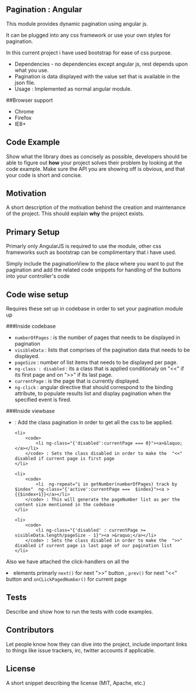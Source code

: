 ## Pagination : Angular 

This module  provides dynamic pagination using angular js.

It can be plugged into any css framework or use your own styles for pagination.

In this current project i have used bootstrap for ease of css purpose.
<ul>
	<li>Dependencies  - no dependencies except angular js, rest depends upon what you use.</li>
	<li>Pagination is data displayed with the value set that is available in the json file.</li>
	<li>Usage : Implemented as normal angular module.</li>
</ul>

##Browser support
<ul>
	<li>Chrome</li>
	<li>Firefox</li>
	<li>IE8+</li>
</ul>

## Code Example

Show what the library does as concisely as possible, developers should be able to figure out **how** your project solves their problem by looking at the code example. Make sure the API you are showing off is obvious, and that your code is short and concise.

## Motivation

A short description of the motivation behind the creation and maintenance of the project. This should explain **why** the project exists.

## Primary Setup

Primarly only AngularJS is required to use the module, other css frameworks such as bootstrap can be complimentary that i have used.

Simply include the paginationView to the place where you want to put the pagination and add the related code snippets for handling of the buttons into your controller's  code

## Code wise setup

Requires these set up in codebase in order to set your pagination module up

###Inside codebase
<ul>
	<li>
		<code>numberOfPages</code> : is the number of pages that needs to be displayed in pagination
	</li>
	<li>
		<code>visibleData</code> : lists that comprises of the pagination data that needs to be displayed.	
	</li>
	<li>
		<code>pageSize</code> : number of list items that needs to be displayed per page.		
	</li>
	<li>
		<code>ng-class : disabled</code> : its a class that is applied conditionaly on "<<" if its first page and on ">>" if its last page.
	</li>
	<li>
		<code>currentPage</code> : is the page that is currently displayed.		
	</li>
	<li>
		<code>ng-click</code> : angular directive that should correspond to the binding attribute, to populate results list and display pagination when the specified event is fired.
	</li>
</ul>	



###Inside viewbase
<ul>
	<li>
		<code><ul class='pagination'></ul></code> : Add the class pagination in order to get all the css to be applied.
	</li>

	<li>
		<code>
			<li ng-class="{'disabled':currentPage === 0}"><a>&laquo;</a></li>
		</code> : Sets the class disabled in order to make the  "<<" disabled if current page is first page
	</li>

	<li>
		<code>
			<li  ng-repeat="i in getNumber(numberOfPages) track by $index"  ng-class="{'active':currentPage ===  $index}"><a >{{$index+1}}</a></li>
		</code> : This will generate the pageNumber list as per the content size mentioned in the codebase
	</li>

	<li>
		<code>
			<li ng-class="{'disabled' : currentPage >= visibleData.length/pageSize - 1}"><a >&raquo;</a></li>
		</code> : Sets the class disabled in order to make the  ">>" disabled if current page is last page of our pagination list
	</li>
	
</ul>


Also we have attached the click-handlers on all the <code><li></code> elements primarly <code>next()</code> for next ">>"  button , <code>prev()</code> for next "<<"  button and <code>onCLickPagedNumber()</code> for current page

## Tests

Describe and show how to run the tests with code examples.

## Contributors

Let people know how they can dive into the project, include important links to things like issue trackers, irc, twitter accounts if applicable.

## License

A short snippet describing the license (MIT, Apache, etc.)